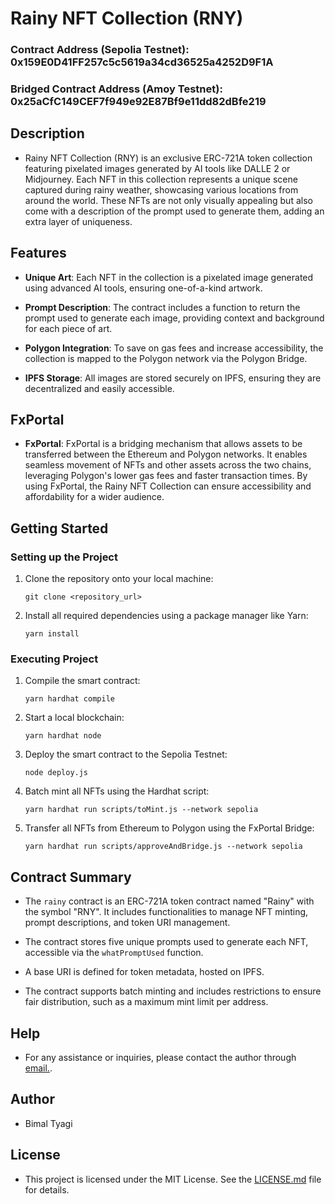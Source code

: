 # Rainy NFT Collection (RNY)

### Contract Address (Sepolia Testnet): 0x159E0D41FF257c5c5619a34cd36525a4252D9F1A
### Bridged Contract Address (Amoy Testnet): 0x25aCfC149CEF7f949e92E87Bf9e11dd82dBfe219

## Description

* Rainy NFT Collection (RNY) is an exclusive ERC-721A token collection featuring pixelated images generated by AI tools like DALLE 2 or Midjourney. Each NFT in this collection represents a unique scene captured during rainy weather, showcasing various locations from around the world. These NFTs are not only visually appealing but also come with a description of the prompt used to generate them, adding an extra layer of uniqueness.

## Features

* **Unique Art**: Each NFT in the collection is a pixelated image generated using advanced AI tools, ensuring one-of-a-kind artwork.

* **Prompt Description**: The contract includes a function to return the prompt used to generate each image, providing context and background for each piece of art.

* **Polygon Integration**: To save on gas fees and increase accessibility, the collection is mapped to the Polygon network via the Polygon Bridge.

* **IPFS Storage**: All images are stored securely on IPFS, ensuring they are decentralized and easily accessible.

## FxPortal

* **FxPortal**: FxPortal is a bridging mechanism that allows assets to be transferred between the Ethereum and Polygon networks. It enables seamless movement of NFTs and other assets across the two chains, leveraging Polygon's lower gas fees and faster transaction times. By using FxPortal, the Rainy NFT Collection can ensure accessibility and affordability for a wider audience.


## Getting Started

### Setting up the Project

1. Clone the repository onto your local machine:
    ```
    git clone <repository_url>
    ```

2. Install all required dependencies using a package manager like Yarn:
    ```
    yarn install
    ```

### Executing Project

1. Compile the smart contract:
    ```
    yarn hardhat compile
    ```

2. Start a local blockchain:
    ```
    yarn hardhat node
    ```

3. Deploy the smart contract to the Sepolia Testnet:
    ```
    node deploy.js
    ```

4. Batch mint all NFTs using the Hardhat script:
    ```
    yarn hardhat run scripts/toMint.js --network sepolia
    ```

5. Transfer all NFTs from Ethereum to Polygon using the FxPortal Bridge:
    ```
    yarn hardhat run scripts/approveAndBridge.js --network sepolia
    ```

## Contract Summary

* The `rainy` contract is an ERC-721A token contract named "Rainy" with the symbol "RNY". It includes functionalities to manage NFT minting, prompt descriptions, and token URI management.

* The contract stores five unique prompts used to generate each NFT, accessible via the `whatPromptUsed` function.

* A base URI is defined for token metadata, hosted on IPFS.

* The contract supports batch minting and includes restrictions to ensure fair distribution, such as a maximum mint limit per address.

## Help

* For any assistance or inquiries, please contact the author through [email.](mailto:bimaltyagi333@gmail.com).

## Author

* Bimal Tyagi

## License

* This project is licensed under the MIT License. See the [LICENSE.md](LICENSE.md) file for details.
